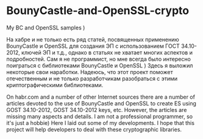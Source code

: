 # BounyCastle-and-OpenSSL-crypto
My BC and OpenSSL samples )

На хабре и не только есть ряд статей, посвященных применению BounyCastle и OpenSSL для создания ЭП с использованием ГОСТ 34.10-2012, ключей ЭП и т.д., однако в статьях не хватает многих аспектов и подробностей. Сам я не программист, но мне всегда было интересно поиграться с библиотеками BounyCastle и OpenSSL ) Здесь я выложил некоторые свои наработки. Надеюсь, что этот проект поможет отечественным и не только разработчикам разобраться с этими криптографическими библиотеками.

On habr.com and a number of other Internet sources there are a number of articles devoted to the use of BounyCastle and OpenSSL to create ES using GOST 34.10-2012, GOST 34.10-2012 keys, etc. However, the articles are missing many aspects and details. I am not a professional programmer, so it's just a hobbie) Here I laid out some of my developments. I hope that this project will help developers to deal with these cryptographic libraries.
